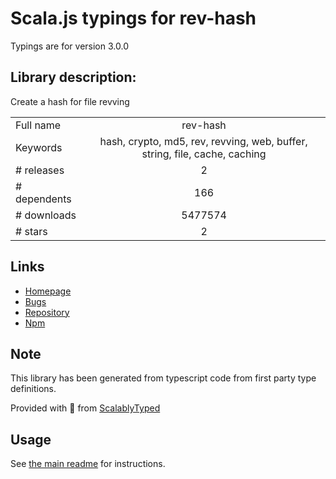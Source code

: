 
# Scala.js typings for rev-hash

Typings are for version 3.0.0

## Library description:
Create a hash for file revving

|                    |                 |
| ------------------ | :-------------: |
| Full name          | rev-hash |
| Keywords           | hash, crypto, md5, rev, revving, web, buffer, string, file, cache, caching |
| # releases         | 2 |
| # dependents       | 166 |
| # downloads        | 5477574 |
| # stars            | 2 |

## Links
- [Homepage](https://github.com/sindresorhus/rev-hash#readme)
- [Bugs](https://github.com/sindresorhus/rev-hash/issues)
- [Repository](https://github.com/sindresorhus/rev-hash)
- [Npm](https://www.npmjs.com/package/rev-hash)
    


## Note
This library has been generated from typescript code from first party type definitions.

Provided with :purple_heart: from [ScalablyTyped](https://github.com/oyvindberg/ScalablyTyped)

## Usage
See [the main readme](../../readme.md) for instructions.


